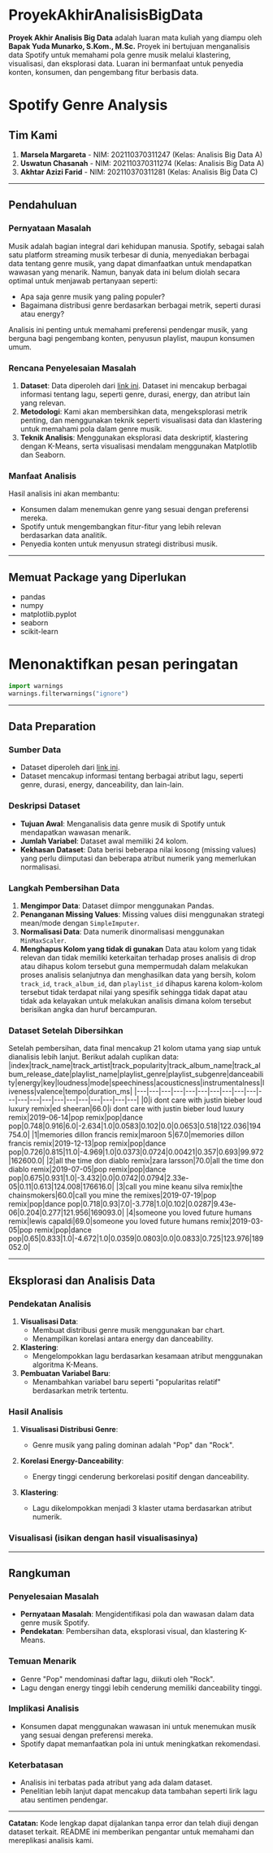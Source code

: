 # ProyekAkhirAnalisisBigData
**Proyek Akhir Analisis Big Data** adalah luaran mata kuliah yang diampu oleh **Bapak Yuda Munarko, S.Kom., M.Sc.** Proyek ini bertujuan menganalisis data Spotify untuk memahami pola genre musik melalui klastering, visualisasi, dan eksplorasi data. Luaran ini bermanfaat untuk penyedia konten, konsumen, dan pengembang fitur berbasis data.

# Spotify Genre Analysis

## Tim Kami
1. **Marsela Margareta** - NIM: 202110370311247 (Kelas: Analisis Big Data A)  
2. **Uswatun Chasanah** - NIM: 202110370311274 (Kelas: Analisis Big Data A)  
3. **Akhtar Azizi Farid** - NIM: 202110370311281 (Kelas: Analisis Big Data C)  

---

## Pendahuluan
### Pernyataan Masalah
Musik adalah bagian integral dari kehidupan manusia. Spotify, sebagai salah satu platform streaming musik terbesar di dunia, menyediakan berbagai data tentang genre musik, yang dapat dimanfaatkan untuk mendapatkan wawasan yang menarik. Namun, banyak data ini belum diolah secara optimal untuk menjawab pertanyaan seperti:
- Apa saja genre musik yang paling populer?
- Bagaimana distribusi genre berdasarkan berbagai metrik, seperti durasi atau energy?

Analisis ini penting untuk memahami preferensi pendengar musik, yang berguna bagi pengembang konten, penyusun playlist, maupun konsumen umum.

### Rencana Penyelesaian Masalah
1. **Dataset**: Data diperoleh dari [link ini](https://www.dropbox.com/sh/qj0ueimxot3ltbf/AACzMOHv7sZCJsj3ErjtOG7ya?dl=1). Dataset ini mencakup berbagai informasi tentang lagu, seperti genre, durasi, energy, dan atribut lain yang relevan.
2. **Metodologi**: Kami akan membersihkan data, mengeksplorasi metrik penting, dan menggunakan teknik seperti visualisasi data dan klastering untuk memahami pola dalam genre musik.
3. **Teknik Analisis**: Menggunakan eksplorasi data deskriptif, klastering dengan K-Means, serta visualisasi mendalam menggunakan Matplotlib dan Seaborn.

### Manfaat Analisis
Hasil analisis ini akan membantu:
- Konsumen dalam menemukan genre yang sesuai dengan preferensi mereka.
- Spotify untuk mengembangkan fitur-fitur yang lebih relevan berdasarkan data analitik.
- Penyedia konten untuk menyusun strategi distribusi musik.

---

## Memuat Package yang Diperlukan
- pandas
- numpy
- matplotlib.pyplot
- seaborn
- scikit-learn

# Menonaktifkan pesan peringatan
``` python
import warnings
warnings.filterwarnings("ignore")
```
---

## Data Preparation
### Sumber Data
- Dataset diperoleh dari [link ini](https://www.dropbox.com/sh/qj0ueimxot3ltbf/AACzMOHv7sZCJsj3ErjtOG7ya?dl=1).
- Dataset mencakup informasi tentang berbagai atribut lagu, seperti genre, durasi, energy, danceability, dan lain-lain.

### Deskripsi Dataset
- **Tujuan Awal**: Menganalisis data genre musik di Spotify untuk mendapatkan wawasan menarik.
- **Jumlah Variabel**: Dataset awal memiliki 24 kolom.
- **Kekhasan Dataset**: Data berisi beberapa nilai kosong (missing values) yang perlu diimputasi dan beberapa atribut numerik yang memerlukan normalisasi.
  
### Langkah Pembersihan Data
1. **Mengimpor Data**:
   Dataset diimpor menggunakan Pandas.
2. **Penanganan Missing Values**:
   Missing values diisi menggunakan strategi mean/mode dengan `SimpleImputer`.
3. **Normalisasi Data**:
   Data numerik dinormalisasi menggunakan `MinMaxScaler`.
4. **Menghapus Kolom yang tidak di gunakan**
   Data atau kolom yang tidak relevan dan tidak memiliki keterkaitan terhadap proses analisis di drop atau dihapus kolom tersebut guna mempermudah dalam melakukan proses analisis selanjutnya dan menghasilkan data yang bersih, kolom `track_id`, `track_album_id`, dan `playlist_id` dihapus karena kolom-kolom tersebut tidak terdapat nilai yang spesifik sehingga tidak dapat atau tidak ada kelayakan untuk melakukan analisis dimana kolom tersebut berisikan angka dan huruf bercampuran.

### Dataset Setelah Dibersihkan
Setelah pembersihan, data final mencakup 21 kolom utama yang siap untuk dianalisis lebih lanjut. Berikut adalah cuplikan data:
|index|track\_name|track\_artist|track\_popularity|track\_album\_name|track\_album\_release\_date|playlist\_name|playlist\_genre|playlist\_subgenre|danceability|energy|key|loudness|mode|speechiness|acousticness|instrumentalness|liveness|valence|tempo|duration\_ms|
|---|---|---|---|---|---|---|---|---|---|---|---|---|---|---|---|---|---|---|---|---|
|0|i dont care with justin bieber  loud luxury remix|ed sheeran|66\.0|i dont care with justin bieber loud luxury remix|2019-06-14|pop remix|pop|dance pop|0\.748|0\.916|6\.0|-2\.634|1\.0|0\.0583|0\.102|0\.0|0\.0653|0\.518|122\.036|194754\.0|
|1|memories  dillon francis remix|maroon 5|67\.0|memories dillon francis remix|2019-12-13|pop remix|pop|dance pop|0\.726|0\.815|11\.0|-4\.969|1\.0|0\.0373|0\.0724|0\.00421|0\.357|0\.693|99\.972|162600\.0|
|2|all the time  don diablo remix|zara larsson|70\.0|all the time don diablo remix|2019-07-05|pop remix|pop|dance pop|0\.675|0\.931|1\.0|-3\.432|0\.0|0\.0742|0\.0794|2\.33e-05|0\.11|0\.613|124\.008|176616\.0|
|3|call you mine  keanu silva remix|the chainsmokers|60\.0|call you mine  the remixes|2019-07-19|pop remix|pop|dance pop|0\.718|0\.93|7\.0|-3\.778|1\.0|0\.102|0\.0287|9\.43e-06|0\.204|0\.277|121\.956|169093\.0|
|4|someone you loved  future humans remix|lewis capaldi|69\.0|someone you loved future humans remix|2019-03-05|pop remix|pop|dance pop|0\.65|0\.833|1\.0|-4\.672|1\.0|0\.0359|0\.0803|0\.0|0\.0833|0\.725|123\.976|189052\.0|

---

## Eksplorasi dan Analisis Data
### Pendekatan Analisis
1. **Visualisasi Data**:
   - Membuat distribusi genre musik menggunakan bar chart.
   - Menampilkan korelasi antara energy dan danceability.
2. **Klastering**:
   - Mengelompokkan lagu berdasarkan kesamaan atribut menggunakan algoritma K-Means.
3. **Pembuatan Variabel Baru**:
   - Menambahkan variabel baru seperti "popularitas relatif" berdasarkan metrik tertentu.

### Hasil Analisis
1. **Visualisasi Distribusi Genre**:
   - Genre musik yang paling dominan adalah "Pop" dan "Rock".

2. **Korelasi Energy-Danceability**:
   - Energy tinggi cenderung berkorelasi positif dengan danceability.

3. **Klastering**:
   - Lagu dikelompokkan menjadi 3 klaster utama berdasarkan atribut numerik.

### Visualisasi (isikan dengan hasil visualisasinya)

---

## Rangkuman
### Penyelesaian Masalah
- **Pernyataan Masalah**: Mengidentifikasi pola dan wawasan dalam data genre musik Spotify.
- **Pendekatan**: Pembersihan data, eksplorasi visual, dan klastering K-Means.

### Temuan Menarik
- Genre "Pop" mendominasi daftar lagu, diikuti oleh "Rock".
- Lagu dengan energy tinggi lebih cenderung memiliki danceability tinggi.

### Implikasi Analisis
- Konsumen dapat menggunakan wawasan ini untuk menemukan musik yang sesuai dengan preferensi mereka.
- Spotify dapat memanfaatkan pola ini untuk meningkatkan rekomendasi.

### Keterbatasan
- Analisis ini terbatas pada atribut yang ada dalam dataset.
- Penelitian lebih lanjut dapat mencakup data tambahan seperti lirik lagu atau sentimen pendengar.

---

**Catatan:**
Kode lengkap dapat dijalankan tanpa error dan telah diuji dengan dataset terkait. README ini memberikan pengantar untuk memahami dan mereplikasi analisis kami.

